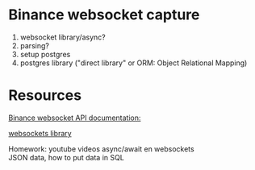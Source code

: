 # Binance websocket capture

1. websocket library/async?
2. parsing?
3. setup postgres
4. postgres library ("direct library" or ORM: Object Relational Mapping)

# Resources

[Binance websocket API documentation:](https://github.com/binance/binance-spot-api-docs/blob/master/web-socket-streams.md)


[websockets library](https://websockets.readthedocs.io/en/stable/intro.html)


Homework: youtube videos async/await en websockets  
          JSON data, how to put data in SQL